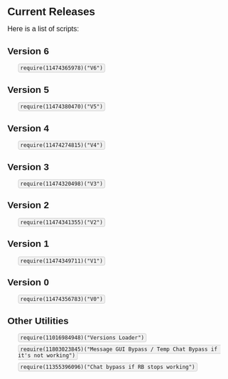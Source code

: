 <!DOCTYPE html>
<html>
<head>
    <title>GitHub Files</title>
    <style>
        body {
            font-family: Arial, sans-serif;
            margin: 0;
            padding: 20px;
        }
        h1 {
            font-size: 24px;
        }
        p {
            font-size: 16px;
            margin: 0;
        }
        code {
            background-color: #f0f0f0;
            padding: 2px 4px;
            border: 1px solid #ccc;
            border-radius: 4px;
        }
        ul {
            list-style-type: none;
        }
        li {
            margin-bottom: 10px;
        }
    </style>
</head>
<body>
    <h1>Current Releases</h1>
    <p>Here is a list of scripts:</p> 
    <h2>Version 6</h2>
    <ul>
        <li><code>require(11474365978)("V6")</code></li>
    </ul>
    <h2>Version 5</h2>
    <ul>
        <li><code>require(11474380470)("V5")</code></li>
    </ul>
    <h2>Version 4</h2>
    <ul>
        <li><code>require(11474274815)("V4")</code></li>
    </ul>
    <h2>Version 3</h2>
    <ul>
        <li><code>require(11474320498)("V3")</code></li>
    </ul>
    <h2>Version 2</h2>
    <ul>
        <li><code>require(11474341355)("V2")</code></li>
    </ul>
    <h2>Version 1</h2>
    <ul>
        <li><code>require(11474349711)("V1")</code></li>
    </ul>
    <h2>Version 0</h2>
    <ul>
        <li><code>require(11474356783)("V0")</code></li>
    </ul>
    <h2>Other Utilities</h2>
    <ul>
        <li><code>require(11016984948)("Versions Loader")</code></li>
        <li><code>require(11803023845)("Message GUI Bypass / Temp Chat Bypass if it's not working")</code></li>
        <li><code>require(11355396096)("Chat bypass if RB stops working")</code></li>
    </ul>
</body>
</html>
